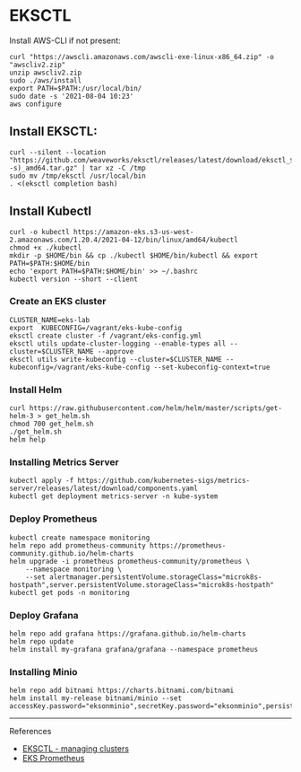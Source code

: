 # EKSCTL


Install AWS-CLI if not present:  
```shell
curl "https://awscli.amazonaws.com/awscli-exe-linux-x86_64.zip" -o "awscliv2.zip"
unzip awscliv2.zip
sudo ./aws/install
export PATH=$PATH:/usr/local/bin/
sudo date -s '2021-08-04 10:23'
aws configure
```

## Install EKSCTL:  
```shell
curl --silent --location "https://github.com/weaveworks/eksctl/releases/latest/download/eksctl_$(uname -s)_amd64.tar.gz" | tar xz -C /tmp
sudo mv /tmp/eksctl /usr/local/bin
. <(eksctl completion bash)
```

## Install Kubectl

```
curl -o kubectl https://amazon-eks.s3-us-west-2.amazonaws.com/1.20.4/2021-04-12/bin/linux/amd64/kubectl
chmod +x ./kubectl
mkdir -p $HOME/bin && cp ./kubectl $HOME/bin/kubectl && export PATH=$PATH:$HOME/bin
echo 'export PATH=$PATH:$HOME/bin' >> ~/.bashrc
kubectl version --short --client
```

### Create an EKS cluster

```shell
CLUSTER_NAME=eks-lab
export  KUBECONFIG=/vagrant/eks-kube-config
eksctl create cluster -f /vagrant/eks-config.yml
eksctl utils update-cluster-logging --enable-types all --cluster=$CLUSTER_NAME --approve
eksctl utils write-kubeconfig --cluster=$CLUSTER_NAME --kubeconfig=/vagrant/eks-kube-config --set-kubeconfig-context=true
```

### Install Helm

```
curl https://raw.githubusercontent.com/helm/helm/master/scripts/get-helm-3 > get_helm.sh
chmod 700 get_helm.sh
./get_helm.sh
helm help
```

### Installing Metrics Server

```
kubectl apply -f https://github.com/kubernetes-sigs/metrics-server/releases/latest/download/components.yaml
kubectl get deployment metrics-server -n kube-system
```

### Deploy Prometheus

```
kubectl create namespace monitoring
helm repo add prometheus-community https://prometheus-community.github.io/helm-charts
helm upgrade -i prometheus prometheus-community/prometheus \
    --namespace monitoring \
    --set alertmanager.persistentVolume.storageClass="microk8s-hostpath",server.persistentVolume.storageClass="microk8s-hostpath"
kubectl get pods -n monitoring
```

### Deploy Grafana

```
helm repo add grafana https://grafana.github.io/helm-charts
helm repo update
helm install my-grafana grafana/grafana --namespace prometheus
```

### Installing Minio

```
helm repo add bitnami https://charts.bitnami.com/bitnami
helm install my-release bitnami/minio --set accessKey.password="eksonminio",secretKey.password="eksonminio",persistence.storageClass="gp2"
```

-----
References

- [EKSCTL - managing clusters](https://https://eksctl.io/usage/creating-and-managing-clusters/)
- [EKS Prometheus](https://docs.aws.amazon.com/eks/latest/userguide/prometheus.html)

